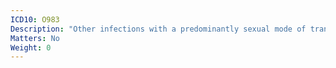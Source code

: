 ```yaml
---
ICD10: O983
Description: "Other infections with a predominantly sexual mode of transmission complicating pregnancy, childbirth and the puerperium"
Matters: No
Weight: 0
---
```



